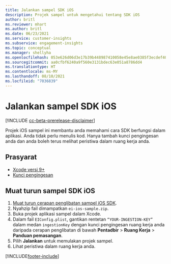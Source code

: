 ```yaml
---
title: Jalankan sampel SDK iOS
description: Projek sampel untuk mengetahui tentang SDK iOS
author: britl
ms.reviewer: mhart
ms.author: britl
ms.date: 06/23/2021
ms.service: customer-insights
ms.subservice: engagement-insights
ms.topic: conceptual
ms.manager: shellyha
ms.openlocfilehash: 053e626d06d3e17b39b448987410058e45e8ae0385f3ecdef40314cb46ae4bf4
ms.sourcegitcommit: aa0cfbf6240a9f560e3131bdec63e051a8786dd4
ms.translationtype: HT
ms.contentlocale: ms-MY
ms.lasthandoff: 08/10/2021
ms.locfileid: "7036839"
---
```

# <a name="run-the-ios-sdk-sample"></a>Jalankan sampel SDK iOS

[!INCLUDE [cc-beta-prerelease-disclaimer](includes/cc-beta-prerelease-disclaimer.md)]

Projek iOS sampel ini membantu anda memahami cara SDK berfungsi dalam aplikasi. Anda tidak perlu menulis kod. Hanya tambah kunci pengingesan anda dan anda boleh terus melihat peristiwa dalam ruang kerja anda.

## <a name="prerequisites"></a>Prasyarat

- [Xcode versi 9+](https://developer.apple.com/xcode/downloads/)
- [Kunci pengingesan](get-started-ios.md)

## <a name="download-the-ios-sdk-sample"></a>Muat turun sampel SDK iOS

1. [Muat turun cerapan penglibatan sampel iOS SDK](https://download.pi.dynamics.com/sdk/EI-SDKs/ei-ios-sample.zip).
1. Nyahzip fail dimampatkan `ei-ios-sample.zip`.
1. Buka projek aplikasi sampel dalam Xcode.
1. Dalam fail `EIConfig.plist`, gantikan rentetan `“YOUR-INGESTION-KEY”` dalam medan `ingestionKey` dengan kunci pengingesan ruang kerja anda daripada cerapan penglibatan di bawah **Pentadbir** > **Ruang Kerja** > **Panduan pemasangan**.
1. Pilih **Jalankan** untuk memulakan projek sampel.
1. Lihat peristiwa dalam ruang kerja anda.

[!INCLUDE[footer-include](../includes/footer-banner.md)]
